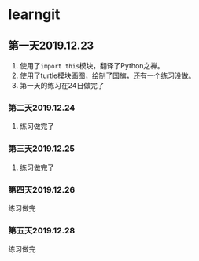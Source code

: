 # learngit
## 第一天2019.12.23
1. 使用了`import this`模块，翻译了Python之禅。
2. 使用了turtle模块画图，绘制了国旗，还有一个练习没做。
3. 第一天的练习在24日做完了

### 第二天2019.12.24

1. 练习做完了

### 第三天2019.12.25

1. 练习做完了

### 第四天2019.12.26

练习做完

### 第五天2019.12.28

练习做完
